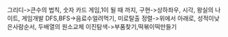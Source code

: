 그리디->큰수의 법칙, 숫자 카드 게임,1이 될 때 까지, 
구현->상하좌우, 시각, 왕실의 나이트, 게임개발
DFS,BFS->음료수얼려먹기, 미로탈출
정렬->위에서 아래로, 성적이낮은사람순서, 두배열의 원소교체
이진탐색->부품찾기,떡볶이떡만들기
